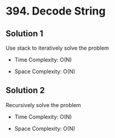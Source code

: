 # 394. Decode String

## Solution 1

Use stack to iteratively solve the problem

* Time Complexity: O(N)

* Space Complexity: O(N)

## Solution 2

Recursively solve the problem

* Time Complexity: O(N)

* Space Complexity: O(N)
